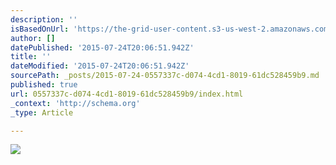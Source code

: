 ```yaml
---
description: ''
isBasedOnUrl: 'https://the-grid-user-content.s3-us-west-2.amazonaws.com/794583d2-3345-4cf9-8db5-dd720e326fc2.jpg'
author: []
datePublished: '2015-07-24T20:06:51.942Z'
title: ''
dateModified: '2015-07-24T20:06:51.942Z'
sourcePath: _posts/2015-07-24-0557337c-d074-4cd1-8019-61dc528459b9.md
published: true
url: 0557337c-d074-4cd1-8019-61dc528459b9/index.html
_context: 'http://schema.org'
_type: Article

---
```

![](https://the-grid-user-content.s3-us-west-2.amazonaws.com/794583d2-3345-4cf9-8db5-dd720e326fc2.jpg)